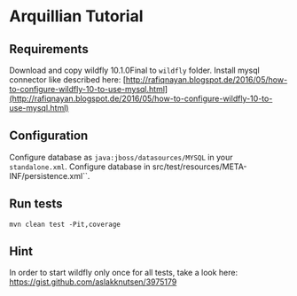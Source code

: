# Arquillian Tutorial

## Requirements

Download and copy wildfly 10.1.0Final to ``wildfly`` folder.
Install mysql connector like described here: 
[http://rafiqnayan.blogspot.de/2016/05/how-to-configure-wildfly-10-to-use-mysql.html](http://rafiqnayan.blogspot.de/2016/05/how-to-configure-wildfly-10-to-use-mysql.html)

## Configuration

Configure database as ``java:jboss/datasources/MYSQL`` in your ``standalone.xml``.
Configure database in src/test/resources/META-INF/persistence.xml``.

## Run tests

```
mvn clean test -Pit,coverage
```
## Hint

In order to start wildfly only once for all tests, take a look here: https://gist.github.com/aslakknutsen/3975179
